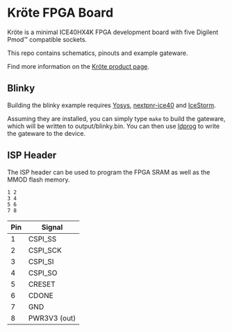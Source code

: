 # Kröte FPGA Board

Kröte is a minimal ICE40HX4K FPGA development board with five Digilent Pmod™ compatible sockets.

This repo contains schematics, pinouts and example gateware.

Find more information on the [Kröte product page](https://machdyne.com/product/krote-fpga-board/).

## Blinky 

Building the blinky example requires [Yosys](https://github.com/YosysHQ/yosys), [nextpnr-ice40](https://github.com/YosysHQ/nextpnr) and [IceStorm](https://github.com/YosysHQ/icestorm).

Assuming they are installed, you can simply type `make` to build the gateware, which will be written to output/blinky.bin. You can then use [ldprog](https://github.com/machdyne/ldprog) to write the gateware to the device.

## ISP Header

The ISP header can be used to program the FPGA SRAM as well as the MMOD flash memory. 

```
1 2
3 4
5 6
7 8
```

| Pin | Signal |
| --- | ------ |
| 1 | CSPI\_SS |
| 2 | CSPI\_SCK |
| 3 | CSPI\_SI |
| 4 | CSPI\_SO |
| 5 | CRESET |
| 6 | CDONE |
| 7 | GND |
| 8 | PWR3V3 (out) |

